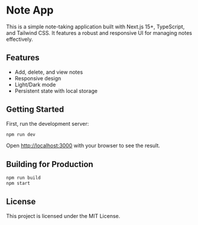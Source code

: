 # Note App

This is a simple note-taking application built with Next.js 15+, TypeScript, and Tailwind CSS. It features a robust and responsive UI for managing notes effectively.

## Features
- Add, delete, and view notes
- Responsive design
- Light/Dark mode
- Persistent state with local storage

## Getting Started

First, run the development server:

```bash
npm run dev
```

Open [http://localhost:3000](http://localhost:3000) with your browser to see the result.

## Building for Production

```bash
npm run build
npm start
```

## License

This project is licensed under the MIT License.